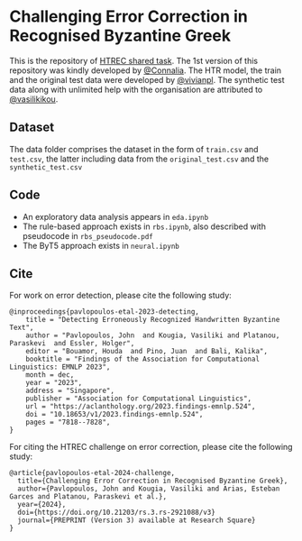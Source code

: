 # Challenging Error Correction in Recognised Byzantine Greek

This is the repository of [HTREC shared task](https://www.aicrowd.com/challenges/htrec-2022). The 1st version of this repository was kindly developed by [@Connalia](https://github.com/Connalia/). The HTR model, the train and the original test data were developed by [@vivianpl](https://github.com/vivianpl). The synthetic test data along with unlimited help with the organisation are attributed to [@vasilikikou](https://github.com/vasilikikou).

## Dataset

The data folder comprises the dataset in the form of `train.csv` and `test.csv`, the latter including data from the `original_test.csv` and the `synthetic_test.csv`

## Code

* An exploratory data analysis appears in `eda.ipynb`
* The rule-based approach exists in `rbs.ipynb`, also described with pseudocode in `rbs_pseudocode.pdf`
* The ByT5 approach exists in `neural.ipynb`

## Cite
For work on error detection, please cite the following study:
```
@inproceedings{pavlopoulos-etal-2023-detecting,
    title = "Detecting Erroneously Recognized Handwritten Byzantine Text",
    author = "Pavlopoulos, John  and Kougia, Vasiliki and Platanou, Paraskevi  and Essler, Holger",
    editor = "Bouamor, Houda  and Pino, Juan  and Bali, Kalika",
    booktitle = "Findings of the Association for Computational Linguistics: EMNLP 2023",
    month = dec,
    year = "2023",
    address = "Singapore",
    publisher = "Association for Computational Linguistics",
    url = "https://aclanthology.org/2023.findings-emnlp.524",
    doi = "10.18653/v1/2023.findings-emnlp.524",
    pages = "7818--7828",
}
```

For citing the HTREC challenge on error correction, please cite the following study:
```
@article{pavlopoulos-etal-2024-challenge,
  title={Challenging Error Correction in Recognised Byzantine Greek},
  author={Pavlopoulos, John and Kougia, Vasiliki and Arias, Esteban Garces and Platanou, Paraskevi et al.},
  year={2024},
  doi={https://doi.org/10.21203/rs.3.rs-2921088/v3}
  journal={PREPRINT (Version 3) available at Research Square}
}
```
